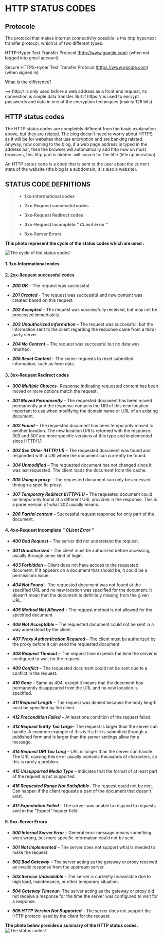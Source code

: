 
# HTTP  STATUS CODES

## Protocole

  The protocol that makes internet connectivity possible is the http hypertext transfer protocol, which is of two different types.

  HTTP-Hyper Text Transfer Protocol (http://www.google.com) (when not logged into gmail account)
 
  Secure HTTPS-Hyoer Text Transfer Protocol (https://www.google.com)(when signed in)

  What is the difference?
  
   ==> http:// is only used before a web address as a front end request, its connection is simple data transfer. But if https:// is used to encrypt passwords and data in one of the encryption techniques (mainly 128 bits).

## HTTP status codes

The HTTP status codes are completely different from the basic explanation above, but they are related. The blog doesn't need to worry about HTTPS as it will be for websites that use encryption and are banking related. Anyway, now coming to the blog, if a web page address is typed in the address bar, then the browser will automatically add http now on most browsers, this http part is hidden. will search for the title (title optimization).

 An HTTP status code is a code that is sent to the user about the current state of the website (the blog is a subdomain, it is also a website).
 
 ## STATUS CODE DEFNITIONS
 
 >- **1xx-Informational codes**

>- **2xx-Request successful codes**

>- **3xx-Request Redirect codes**

>- **4xx-Request Incomplete *" CLient Error "***

>- **5xx-Server Errors**

****This photo represent the cycle of the status codes which are used :****

![The cycle of the status codes!](/HTTP-Status-Codes-1.png)


#### 1. 1xx-Informational codes

#### 2. 2xx-Request successful codes

- ***200 OK*** – The request was successful.

- ***201 Created*** - The request was successful and new content was created based on this request.

- ***202 Accepted*** – The request was successfully received, but may not be processed immediately.

- ***203 Unauthorized Information*** – The request was successful, but the information sent to the client regarding the response came from a third-party server.

- ***204 No Content*** – ​​The request was successful but no data was returned. 

- ***205 Reset Content*** – ​​The server requests to reset submitted information, such as form data.


#### 3. 3xx-Request Redirect codes


- ***300 Multiple Choices***- Response indicating requested content has been moved or more options match the request.

- ***301 Moved Permanently*** - The requested document has been moved permanently and the response contains the URI of this new location. Important to use when modifying the domain name or URL of an existing document.

- ***302 Found*** – The requested document has been temporarily moved to another location. The new location URI is returned with the response. 303 and 307 are more specific versions of this type and implemented since HTTP/1.1.

- ***303 See Other (HTTP/1.1)*** – The requested document was found and responded with a URI where the document can currently be found.
 
- ***304 Unmodified*** – The requested document has not changed since it was last requested. The client loads the document from the cache.

- ***305 Using a proxy*** – The requested document can only be accessed through a specific proxy.

- ***307 Temporary Redirect (HTTP/1.1)*** – The requested document could be temporarily found at a different URI, provided in the response. This is a purer version of what 302 usually means.

- ***206 Partial content*** – ​​Successful request response for only part of the document.


#### 4. 4xx-Request Incomplete *" CLient Error "*

- ***400 Bad Request*** – The server did not understand the request.

- ***401 Unauthorized*** - The client must be authorized before accessing, usually through some kind of login.

- ***403 Forbidden*** – Client does not have access to the requested document. If it appears on a document that should be, it could be a permissions issue.

- ***404 Not Found*** - The requested document was not found at the specified URL and no new location was specified for the document. It doesn't mean that the document is definitely missing from the given URL.

- ***405 Method Not Allowed*** – The request method is not allowed for the specified document.

- ***406 Not Acceptable*** – The requested document could not be sent in a way understood by the client.

- ***407 Proxy Authentication Required*** – The client must be authorized by the proxy before it can send the requested document.

- ***408 Request Timeout*** – The request time exceeds the time the server is configured to wait for the request.

- ***409 Conflict*** – The requested document could not be sent due to a conflict in the request.

- ***410 Gone*** - Same as 404, except it means that the document has permanently disappeared from the URL and no new location is specified.

- ***411 Request Length*** – The request was denied because the body length must be specified by the client.

- ***412 Precondition Failed*** – At least one condition of the request failed.

- ***413 Request Entity Too Large***– The request is larger than the server can handle. A common example of this is if a file is submitted through a published form and is larger than the server settings allow for a message.

- ***414 Request URI Too Long*** – URL is longer than the server can handle. The URL causing this error usually contains thousands of characters, so this is rarely a problem.

- ***415 Unsupported Media Type*** – Indicates that the format of at least part of the request is not supported.

- ***416 Requested Range Not Satisfiable***– The request could not be met. Can happen if the client requests a part of the document that doesn't exist.

- ***417 Expectation Failed*** - The server was unable to respond to requests sent in the "Expect" header field.


#### 5. 5xx-Server Errors

- ***500 Internal Server Error*** - General error message means something went wrong, but more specific information could not be sent.

- ***501 Not Implemented*** – The server does not support what is needed to make the request.

- ***502 Bad Gateway*** – The server acting as the gateway or proxy received an invalid response from the upstream server.

- ***503 Service Unavailable*** - The server is currently unavailable due to high load, maintenance, or other temporary situation.

- ***504 Gateway Timeout***– The server acting as the gateway or proxy did not receive a response for the time the server was configured to wait for a response. 

- ***505 HTTP Version Not Supported*** – The server does not support the HTTP protocol used by the client for the request.


****The photo below provides a summary of the HTTP status codes.****
![The status codes!](/HTTP-Status-Codes-2.png)


